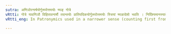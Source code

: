```yaml
---
sutra: अणिञोरनार्षयोर्गुरूपोत्तमयोः ष्यङ् गोत्रे
vRtti: गोत्रे यावणिञौ विहितावनार्षौ तदन्तयोः प्रातिपदिकयोर्गुरूपोत्तमयोः स्त्रियां ष्यङादेशो भवति । निर्दिश्यमानस्यादेशा भवन्तीत्यणिञोरेव विज्ञायते ॥ उत्तमशब्दः स्वभावात् त्रिप्रभृतीनामन्त्यक्षरमाह उत्तमस्य समीपमुपोत्तमं, गुरुः उपोत्तमं यस्य तद्गुरूपोत्तमं प्रातिपदिकम् ॥
vRtti_eng: In Patronymics used in a narrower sense (counting first from the grand-child), which are formed with the affixes अण् and इञ्, the feminine is formed by substituting य (ष्यङ्) for the अ and इ of those affixes and adding the long आ under (IV. 1. 74); provided that they do not denote _Rishi_ clans, and have a prosodially long syllable preceding the last syllable.

---
```

